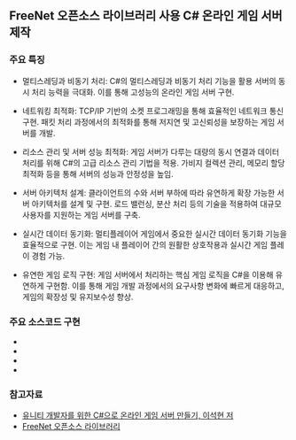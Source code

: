 ## FreeNet 오픈소스 라이브러리 사용 C# 온라인 게임 서버 제작

### 주요 특징
- 멀티스레딩과 비동기 처리: C#의 멀티스레딩과 비동기 처리 기능을 활용 서버의 동시 처리 능력을 극대화. 이를 통해 고성능의 온라인 게임 서버 구현.

- 네트워킹 최적화: TCP/IP 기반의 소켓 프로그래밍을 통해 효율적인 네트워크 통신 구현. 패킷 처리 과정에서의 최적화를 통해 저지연 및 고신뢰성을 보장하는 게임 서버를 개발.

- 리소스 관리 및 서버 성능 최적화: 게임 서버가 다루는 대량의 동시 연결과 데이터 처리를 위해 C#의 고급 리소스 관리 기법을 적용. 가비지 컬렉션 관리, 메모리 할당 최적화 등을 통해 서버의 성능과 안정성을 높임.

- 서버 아키텍처 설계: 클라이언트의 수와 서버 부하에 따라 유연하게 확장 가능한 서버 아키텍처를 설계 및 구현. 로드 밸런싱, 분산 처리 등의 기술을 적용하여 대규모 사용자를 지원하는 게임 서버를 구축.

- 실시간 데이터 동기화: 멀티플레이어 게임에서 중요한 실시간 데이터 동기화 기능을 효율적으로 구현. 이는 게임 내 플레이어 간의 원활한 상호작용과 실시간 게임 플레이 경험 가능.

- 유연한 게임 로직 구현: 게임 서버에서 처리하는 핵심 게임 로직을 C#을 이용해 유연하게 구현함. 이를 통해 게임 개발 과정에서의 요구사항 변화에 빠르게 대응하고, 게임의 확장성 및 유지보수성 향상.

### 주요 소스코드 구현
- 
- 
- 
- 

### 참고자료
- [유니티 개발자를 위한 C#으로 온라인 게임 서버 만들기, 이석현 저](https://www.hanbit.co.kr/store/books/look.php?p_code=E6015792502)
- [FreeNet 오픈소스 라이브러리](https://github.com/sunduk/FreeNet)